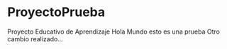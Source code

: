 # ProyectoPrueba
Proyecto Educativo de Aprendizaje
Hola Mundo esto es una prueba
Otro cambio realizado...
